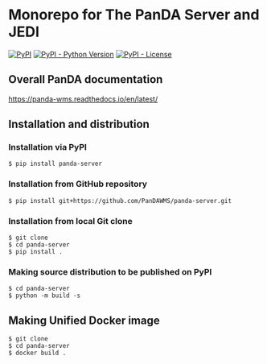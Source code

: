 # Monorepo for The PanDA Server and JEDI

[![PyPI](https://img.shields.io/pypi/v/panda-server)](https://pypi.org/project/panda-server/)
[![PyPI - Python Version](https://img.shields.io/pypi/pyversions/panda-server)](https://pypi.org/project/panda-server/)
[![PyPI - License](https://img.shields.io/pypi/l/panda-server)](https://pypi.org/project/panda-server/)

## Overall PanDA documentation 

https://panda-wms.readthedocs.io/en/latest/

## Installation and distribution
### Installation via PyPI
``` conslole
$ pip install panda-server
```

### Installation from GitHub repository
``` console
$ pip install git+https://github.com/PanDAWMS/panda-server.git
```

### Installation from local Git clone
``` console
$ git clone
$ cd panda-server
$ pip install .
```

### Making source distribution to be published on PyPI
``` console
$ cd panda-server
$ python -m build -s
```

## Making Unified Docker image
``` console
$ git clone
$ cd panda-server
$ docker build .
```